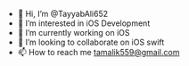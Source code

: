 - 👋 Hi, I’m @TayyabAli652
- 👀 I’m interested in iOS Development
- 🌱 I’m currently working on iOS
- 💞️ I’m looking to collaborate on iOS swift
- 📫 How to reach me tamalik559@gmail.com

<!---
TayyabAli652/TayyabAli652 is a ✨ special ✨ repository because its `README.md` (this file) appears on your GitHub profile.
You can click the Preview link to take a look at your changes.
--->
